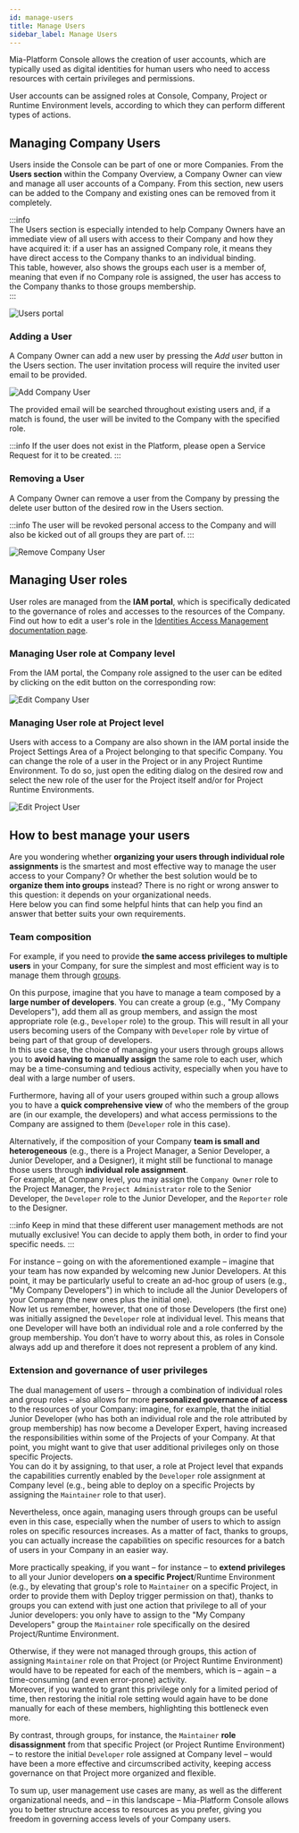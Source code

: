 ```yaml
---
id: manage-users
title: Manage Users
sidebar_label: Manage Users
---
```


Mia-Platform Console allows the creation of user accounts, which are typically used as digital identities for human users who need to access resources with certain privileges and permissions.

User accounts can be assigned roles at Console, Company, Project or Runtime Environment levels, according to which they can perform different types of actions.

## Managing Company Users

Users inside the Console can be part of one or more Companies. From the **Users section** within the Company Overview, a Company Owner can view and manage all user accounts of a Company. From this section, new users can be added to the Company and existing ones can be removed from it completely.

:::info  
The Users section is especially intended to help Company Owners have an immediate view of all users with access to their Company and how they have acquired it: if a user has an assigned Company role, it means they have direct access to the Company thanks to an individual binding.  
This table, however, also shows the groups each user is a member of, meaning that even if no Company role is assigned, the user has access to the Company thanks to those groups membership.  
:::

![Users portal](./img/manage-users/users-portal.png)

### Adding a User

A Company Owner can add a new user by pressing the *Add user* button in the Users section. The user invitation process will require the invited user email to be provided.

<div style={{display: 'flex', justifyContent: 'center'}}>
  <div style={{display: 'flex', width: '600px'}}>

![Add Company User](./img/manage-users/add-user.png)

  </div>
</div>

The provided email will be searched throughout existing users and, if a match is found, the user will be invited to the Company with the specified role.

:::info
If the user does not exist in the Platform, please open a Service Request for it to be created.
:::

### Removing a User

A Company Owner can remove a user from the Company by pressing the delete user button of the desired row in the Users section. 

:::info 
The user will be revoked personal access to the Company and will also be kicked out of all groups they are part of.
:::

<div style={{display: 'flex', justifyContent: 'center'}}>
  <div style={{display: 'flex', width: '600px'}}>

![Remove Company User](./img/manage-users/remove-user.png)

  </div>
</div>

## Managing User roles

User roles are managed from the **IAM portal**, which is specifically dedicated to the governance of roles and accesses to the resources of the Company. Find out how to edit a user's role in the [Identities Access Management documentation page](/development_suite/identity-and-access-management/manage-identities.md).

### Managing User role at Company level

From the IAM portal, the Company role assigned to the user can be edited by clicking on the edit button on the corresponding row:

<div style={{display: 'flex', justifyContent: 'center'}}>
  <div style={{display: 'flex', width: '600px'}}>

![Edit Company User](./img/manage-identities/edit_company_user.png)

  </div>
</div>

### Managing User role at Project level

Users with access to a Company are also shown in the IAM portal inside the Project Settings Area of a Project belonging to that specific Company.
You can change the role of a user in the Project or in any Project Runtime Environment. To do so, just open the editing dialog on the desired row and select the new role of the user for the Project itself and/or for Project Runtime Environments.

<div style={{display: 'flex', justifyContent: 'center'}}>
  <div style={{display: 'flex', width: '600px'}}>

![Edit Project User](./img/manage-identities/edit_at_project_level.png)

  </div>
</div>

## How to best manage your users

Are you wondering whether **organizing your users through individual role assignments** is the smartest and most effective way to manage the user access to your Company? Or whether the best solution would be to **organize them into groups** instead?
There is no right or wrong answer to this question: it depends on your organizational needs.  
Here below you can find some helpful hints that can help you find an answer that better suits your own requirements.

### Team composition

For example, if you need to provide **the same access privileges to multiple users** in your Company, for sure the simplest and most efficient way is to manage them through [groups](/development_suite/identity-and-access-management/manage-groups.md).  

On this purpose, imagine that you have to manage a team composed by a **large number of developers**. You can create a group (e.g., "My Company Developers"), add them all as group members, and assign the most appropriate role (e.g., `Developer` role) to the group. This will result in all your users becoming users of the Company with `Developer` role by virtue of being part of that group of developers.  
In this use case, the choice of managing your users through groups allows you to **avoid having to manually assign** the same role to each user, which may be a time-consuming and tedious activity, especially when you have to deal with a large number of users.  

Furthermore, having all of your users grouped within such a group allows you to have a **quick comprehensive view** of who the members of the group are (in our example, the developers) and what access permissions to the Company are assigned to them (`Developer` role in this case).

Alternatively, if the composition of your Company **team is small and heterogeneous** (e.g., there is a Project Manager, a Senior Developer, a Junior Developer, and a Designer), it might still be functional to manage those users through **individual role assignment**.  
For example, at Company level, you may assign the `Company Owner` role to the Project Manager, the `Project Administrator` role to the Senior Developer, the `Developer` role to the Junior Developer, and the `Reporter` role to the Designer. 

:::info 
Keep in mind that these different user management methods are not mutually exclusive! You can decide to apply them both, in order to find your specific needs. 
:::

For instance – going on with the aforementioned example – imagine that your team has now expanded by welcoming new Junior Developers. At this point, it may be particularly useful to create an ad-hoc group of users (e.g., "My Company Developers") in which to include all the Junior Developers of your Company (the new ones plus the initial one).  
Now let us remember, however, that one of those Developers (the first one) was initially assigned the `Developer` role at individual level. This means that one Developer will have both an individual role and a role conferred by the group membership. You don’t have to worry about this, as roles in Console always add up and therefore it does not represent a problem of any kind.

### Extension and governance of user privileges

The dual management of users – through a combination of individual roles and group roles – also allows for more **personalized governance of access** to the resources of your Company: imagine, for example, that the initial Junior Developer (who has both an individual role and the role attributed by group membership) has now become a Developer Expert, having increased the responsibilities within some of the Projects of your Company. At that point, you might want to give that user additional privileges only on those specific Projects.  
You can do it by assigning, to that user, a role at Project level that expands the capabilities currently enabled by the `Developer` role assignment at Company level (e.g., being able to deploy on a specific Projects by assigning the `Maintainer` role to that user).

Nevertheless, once again, managing users through groups can be useful even in this case, especially when the number of users to which to assign roles on specific resources increases. As a matter of fact, thanks to groups, you can actually increase the capabilities on specific resources for a batch of users in your Company in an easier way.

More practically speaking, if you want – for instance – to **extend privileges** to all your Junior developers **on a specific Project**/Runtime Environment (e.g., by elevating that group's role to `Maintainer` on a specific Project, in order to provide them with Deploy trigger permission on that), thanks to groups you can extend with just one action that privilege to all of your Junior developers: you only have to assign to the "My Company Developers" group the `Maintainer` role specifically on the desired Project/Runtime Environment.

Otherwise, if they were not managed through groups, this action of assigning `Maintainer` role on that Project (or Project Runtime Environment) would have to be repeated for each of the members, which is – again – a time-consuming (and even error-prone) activity.  
Moreover, if you wanted to grant this privilege only for a limited period of time, then restoring the initial role setting would again have to be done manually for each of these members, highlighting this bottleneck even more.

By contrast, through groups, for instance, the `Maintainer` **role disassignment** from that specific Project (or Project Runtime Environment) – to restore the initial `Developer` role assigned at Company level – would have been a more effective and circumscribed activity, keeping access governance on that Project more organized and flexible.

To sum up, user management use cases are many, as well as the different organizational needs, and – in this landscape – Mia-Platform Console allows you to better structure access to resources as you prefer, giving you freedom in governing access levels of your Company users.